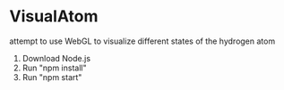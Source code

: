 # VisualAtom
attempt to use WebGL to visualize different states of the hydrogen atom

1. Download Node.js
2. Run "npm install"
3. Run "npm start"
